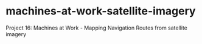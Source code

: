 # machines-at-work-satellite-imagery
Project 16: Machines at Work - Mapping Navigation Routes from satellite imagery
